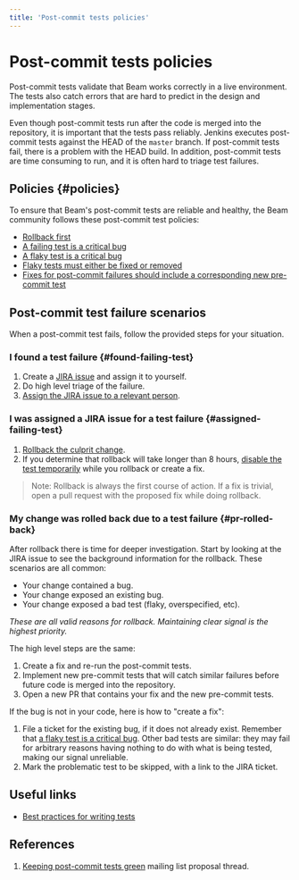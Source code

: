 ```yaml
---
title: 'Post-commit tests policies'
---
```

<!--
Licensed under the Apache License, Version 2.0 (the "License");
you may not use this file except in compliance with the License.
You may obtain a copy of the License at

http://www.apache.org/licenses/LICENSE-2.0

Unless required by applicable law or agreed to in writing, software
distributed under the License is distributed on an "AS IS" BASIS,
WITHOUT WARRANTIES OR CONDITIONS OF ANY KIND, either express or implied.
See the License for the specific language governing permissions and
limitations under the License.
-->

# Post-commit tests policies

Post-commit tests validate that Beam works correctly in a live environment. The
tests also catch errors that are hard to predict in the design and
implementation stages.

Even though post-commit tests run after the code is merged into the repository,
it is important that the tests pass reliably. Jenkins executes post-commit tests
against the HEAD of the `master` branch. If post-commit tests fail, there is a
problem with the HEAD build. In addition, post-commit tests are time consuming
to run, and it is often hard to triage test failures.


## Policies {#policies}

To ensure that Beam's post-commit tests are reliable and healthy, the Beam
community follows these post-commit test policies:

*   [Rollback first](/contribute/postcommits-policies-details/index.html#rollback_first)
*   [A failing test is a critical bug](/contribute/postcommits-policies-details/index.html#failing_test_is_critical_bug)
*   [A flaky test is a critical bug](/contribute/postcommits-policies-details/index.html#flake_is_failing)
*   [Flaky tests must either be fixed or removed](/contribute/postcommits-policies-details/index.html#remove_flake)
*   [Fixes for post-commit failures should include a corresponding new pre-commit test](/contribute/postcommits-policies-details/index.html#precommit_for_postcommit)


## Post-commit test failure scenarios

When a post-commit test fails, follow the provided steps for your situation.

### I found a test failure {#found-failing-test}

1.  Create a [JIRA issue](https://s.apache.org/beam-test-failure) and assign it to yourself.
1.  Do high level triage of the failure.
1.  [Assign the JIRA issue to a relevant person](/contribute/postcommits-guides/index.html#find_specialist).

### I was assigned a JIRA issue for a test failure {#assigned-failing-test}

1.  [Rollback the culprit change](/contribute/postcommits-guides/index.html#rollback).
1.  If you determine that rollback will take longer than 8 hours, [disable the
    test temporarily](/contribute/postcommits-guides/index.html#disabling) while you rollback or create a
    fix.

> Note: Rollback is always the first course of action. If a fix is trivial,
> open a pull request with the proposed fix while doing rollback.

### My change was rolled back due to a test failure {#pr-rolled-back}

After rollback there is time for deeper investigation. Start by looking at the
JIRA issue to see the background information for the rollback. These scenarios
are all common:

*   Your change contained a bug.
*   Your change exposed an existing bug.
*   Your change exposed a bad test (flaky, overspecified, etc).

_These are all valid reasons for rollback. Maintaining clear signal is the
highest priority._

The high level steps are the same:

1.  Create a fix and re-run the post-commit tests.
2.  Implement new pre-commit tests that will catch similar failures
    before future code is merged into the repository.
3.  Open a new PR that contains your fix and the new pre-commit tests.

If the bug is not in your code, here is how to "create a fix":

1.  File a ticket for the existing bug, if it does not already exist.
    Remember that
    [a flaky test is a critical bug](/contribute/postcommits-policies-details/index.html#flake_is_failing). Other
    bad tests are similar: they may fail for arbitrary reasons having nothing
    to do with what is being tested, making our signal unreliable.
2.  Mark the problematic test to be skipped, with a link to the JIRA ticket.

## Useful links

*   [Best practices for writing tests](https://cwiki.apache.org/confluence/display/BEAM/Contribution+Testing+Guide#ContributionTestingGuide-Bestpracticesforwritingtests)

## References

1.  [Keeping post-commit tests green](https://lists.apache.org/thread.html/3bb4aa777751da2e2d7e22666aa6a2e18ae31891cb09d91718b75e74@%3Cdev.beam.apache.org%3E)
    mailing list proposal thread.

